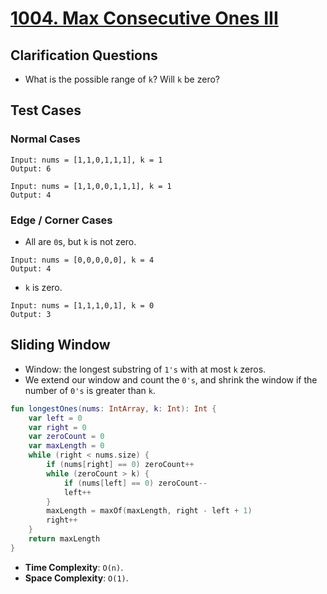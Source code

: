 # [1004. Max Consecutive Ones III](https://leetcode.com/problems/max-consecutive-ones-iii/)

## Clarification Questions
* What is the possible range of `k`? Will `k` be zero?
 
## Test Cases
### Normal Cases
```
Input: nums = [1,1,0,1,1,1], k = 1
Output: 6

Input: nums = [1,1,0,0,1,1,1], k = 1
Output: 4
```
### Edge / Corner Cases
* All are `0`s, but `k` is not zero.
```
Input: nums = [0,0,0,0,0], k = 4
Output: 4
```
* `k` is zero.
```
Input: nums = [1,1,1,0,1], k = 0
Output: 3
```

## Sliding Window
* Window: the longest substring of `1's` with at most `k` zeros.
* We extend our window and count the `0's`, and shrink the window if the number of `0's` is greater than `k`.

```kotlin
fun longestOnes(nums: IntArray, k: Int): Int {
    var left = 0
    var right = 0
    var zeroCount = 0
    var maxLength = 0
    while (right < nums.size) {
        if (nums[right] == 0) zeroCount++
        while (zeroCount > k) {
            if (nums[left] == 0) zeroCount--
            left++
        }
        maxLength = maxOf(maxLength, right - left + 1)
        right++
    }
    return maxLength
}
```

* **Time Complexity**: `O(n)`.
* **Space Complexity**: `O(1)`.